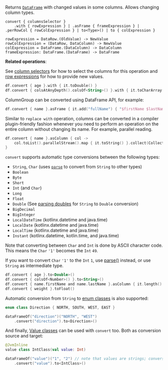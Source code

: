 [//]: # (title: convert)
<!---IMPORT org.jetbrains.kotlinx.dataframe.samples.api.Modify-->

Returns [`DataFrame`](DataFrame.md) with changed values in some columns. Allows changing column types.

```text
convert { columnsSelector }
    .with { rowExpression } | .asFrame { frameExpression } | .perRowCol { rowColExpression } | to<Type>() | to { colExpression }

rowExpression = DataRow.(OldValue) -> NewValue
rowColExpression = (DataRow, DataColumn) -> NewValue
colExpression = DataFrame.(DataColumn) -> DataColumn
frameExpression: DataFrame.(DataFrame) -> DataFrame
```

**Related operations**: [](updateConvert.md)

See [column selectors](ColumnSelectors.md) for how to select the columns for this operation and
[row expressions](DataRow.md#row-expressions) for how to provide new values.

<!---FUN convert-->

```kotlin
df.convert { age }.with { it.toDouble() }
df.convert { colsAtAnyDepth().colsOf<String>() }.with { it.toCharArray().toList() }
```

<inline-frame src="resources/org.jetbrains.kotlinx.dataframe.samples.api.Modify.convert.html" width="100%"/>
<!---END-->

ColumnGroup can be converted using DataFrame API, for example:

<!---FUN convertAsFrame-->

```kotlin
df.convert { name }.asFrame { it.add("fullName") { "$firstName $lastName" } }
```

<inline-frame src="resources/org.jetbrains.kotlinx.dataframe.samples.api.Modify.convertAsFrame.html" width="100%"/>
<!---END-->

Similar to `replace with` operation, 
columns can be converted in a compiler plugin-friendly fashion
whenever you need to perform an operation on the entire column without changing its name.
For example, parallel reading.

<!---FUN convertAsColumn-->

```kotlin
df.convert { name }.asColumn { col ->
    col.toList().parallelStream().map { it.toString() }.collect(Collectors.toList()).toColumn()
}
```

<inline-frame src="resources/org.jetbrains.kotlinx.dataframe.samples.api.Modify.convertAsColumn.html" width="100%"/>
<!---END-->


`convert` supports automatic type conversions between the following types:
* `String`, `Char` (uses [`parse`](parse.md) to convert from `String` to other types)
* `Boolean`
* `Byte`
* `Short`
* `Int` (and `Char`)
* `Long`
* `Float`
* `Double` (See [parsing doubles](parse.md#parsing-doubles) for `String` to `Double` conversion)
* `BigDecimal`
* `BigInteger`
* `LocalDateTime` (kotlinx.datetime and java.time)
* `LocalDate` (kotlinx.datetime and java.time)
* `LocalTime` (kotlinx.datetime and java.time)
* `Instant` (kotlinx.datetime, kotlin.time, and java.time)

Note that converting between `Char` and `Int` is done by ASCII character code.
This means the `Char` `'1'` becomes the `Int` `49`.

If you want to convert `Char` `'1'` to the `Int` `1`, use [parse()](parse.md) instead, or use `String`
as intermediate type.

<!---FUN convertTo-->

```kotlin
df.convert { age }.to<Double>()
df.convert { colsOf<Number>() }.to<String>()
df.convert { name.firstName and name.lastName }.asColumn { it.length() }
df.convert { weight }.toFloat()
```

<inline-frame src="resources/org.jetbrains.kotlinx.dataframe.samples.api.Modify.convertTo.html" width="100%"/>
<!---END-->

Automatic conversion from `String` to [enum classes](https://kotlinlang.org/docs/enum-classes.html#enum-classes.md)
is also supported:

```kotlin
enum class Direction { NORTH, SOUTH, WEST, EAST }
```

<!---FUN convertToEnum-->

```kotlin
dataFrameOf("direction")("NORTH", "WEST")
    .convert("direction").to<Direction>()
```

<inline-frame src="resources/org.jetbrains.kotlinx.dataframe.samples.api.Modify.convertToEnum.html" width="100%"/>
<!---END-->

And finally, [Value classes](https://kotlinlang.org/docs/inline-classes.html) can be used with `convert` too.
Both as conversion source and target:

```kotlin
@JvmInline 
value class IntClass(val value: Int)
```

<!---FUN convertToValueClass-->

```kotlin
dataFrameOf("value")("1", "2") // note that values are strings; conversion is done automatically
    .convert("value").to<IntClass>()
```

<inline-frame src="resources/org.jetbrains.kotlinx.dataframe.samples.api.Modify.convertToValueClass.html" width="100%"/>
<!---END-->
